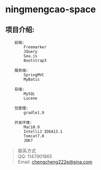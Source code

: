 ningmengcao-space
===============

项目介绍:
---------------
	
		前端:
			Freemarker
			JQuery
			Sea.js
			Bootstrap3

		服务端:
			SpringMVC
			MyBatis

		存储:
			MySQL
			Lucene

		包管理:
			gradle1.9

		开发环境:
			Mac10.9
			IntelliJ IDEA13.1
			Tomcat7.0
			JDK7

> 联系方式 <br>
> QQ: 1147901965 <br>
> Email: chengcheng222e@sina.com   <br>

